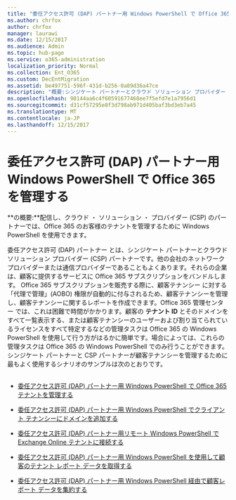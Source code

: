 ```yaml
---
title: "委任アクセス許可 (DAP) パートナー用 Windows PowerShell で Office 365 を管理する"
ms.author: chrfox
author: chrfox
manager: laurawi
ms.date: 12/15/2017
ms.audience: Admin
ms.topic: hub-page
ms.service: o365-administration
localization_priority: Normal
ms.collection: Ent_O365
ms.custom: DecEntMigration
ms.assetid: be497751-596f-431d-b256-0a89d36a47ce
description: "概要:シンジケート パートナーとクラウド ソリューション プロバイダー (CSP) パートナー は Windows PowerShell を使用して Office 365 の顧客テナントを管理できます。"
ms.openlocfilehash: 98144aa6c4f60591677468ee7f5efd7e1a7956d1
ms.sourcegitcommit: d31cf57295e8f3d798ab971d405baf3bd3eb7a45
ms.translationtype: MT
ms.contentlocale: ja-JP
ms.lasthandoff: 12/15/2017
---
```

# <a name="manage-office-365-with-windows-powershell-for-delegated-access-permissions-dap-partners"></a>委任アクセス許可 (DAP) パートナー用 Windows PowerShell で Office 365 を管理する

 **の概要:**配信し、クラウド ・ ソリューション ・ プロバイダー (CSP) のパートナーでは、Office 365 のお客様のテナントを管理するために Windows PowerShell を使用できます。
  
委任アクセス許可 (DAP) パートナー とは、シンジケート パートナーとクラウド ソリューション プロバイダー (CSP) パートナーです。他の会社のネットワーク プロバイダーまたは通信プロバイダーであることもよくあります。それらの企業は、顧客に提供するサービスに Office 365 サブスクリプションをバンドルします。 Office 365 サブスクリプションを販売する際に、顧客テナンシー に対する「代理で管理」(AOBO) 権限が自動的に付与されるため、顧客テナンシーを管理し、顧客テナンシーに関するレポートを作成できます。Office 365 管理センター では、これは困難で時間がかかります。顧客の **テナント ID** とそのドメインをすべて一覧表示する、または顧客テナンシーのユーザーおよび割り当てられているライセンスをすべて特定するなどの管理タスクは Office 365 の Windows PowerShell を使用して行う方がはるかに簡単です。場合によっては、これらの管理タスクは Office 365 の Windows PowerShell でのみ行うことができます。シンジケート パートナーと CSP パートナーが顧客テナンシーを管理するために最もよく使用するシナリオのサンプルは次のとおりです。
  
## 

- [委任アクセス許可 (DAP) パートナー用 Windows PowerShell で Office 365 テナントを管理する](manage-office-365-tenants-with-windows-powershell-for-delegated-access-permissio.md)
    
- [委任アクセス許可 (DAP) パートナー用 Windows PowerShell でクライアント テナンシーにドメインを追加する](add-a-domain-to-a-client-tenancy-with-windows-powershell-for-delegated-access-pe.md)
    
- [委任アクセス許可 (DAP) パートナー用リモート Windows PowerShell で Exchange Online テナントに接続する](connect-to-exchange-online-tenants-with-remote-windows-powershell-for-delegated.md)
    
- [委任アクセス許可 (DAP) パートナー用 Windows PowerShell を使用して顧客のテナント レポート データを取得する](retrieve-customer-tenant-reporting-data-with-windows-powershell-for-delegated-ac.md)
    
- [委任アクセス許可 (DAP) パートナー用 Windows PowerShell 経由で顧客レポート データを集約する](aggregate-customer-reporting-data-via-windows-powershell-for-delegated-access-pe.md)
    

